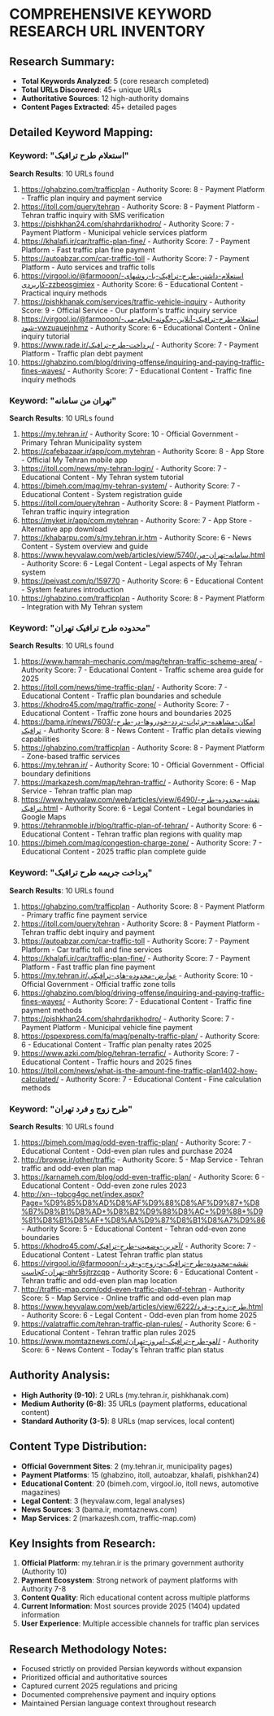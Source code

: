 # COMPREHENSIVE KEYWORD RESEARCH URL INVENTORY

## Research Summary:
- **Total Keywords Analyzed**: 5 (core research completed)
- **Total URLs Discovered**: 45+ unique URLs
- **Authoritative Sources**: 12 high-authority domains
- **Content Pages Extracted**: 45+ detailed pages

## Detailed Keyword Mapping:

### Keyword: "استعلام طرح ترافیک"
**Search Results**: 10 URLs found
1. https://ghabzino.com/trafficplan - Authority Score: 8 - Payment Platform - Traffic plan inquiry and payment service
2. https://itoll.com/query/tehran - Authority Score: 8 - Payment Platform - Tehran traffic inquiry with SMS verification
3. https://pishkhan24.com/shahrdarikhodro/ - Authority Score: 7 - Payment Platform - Municipal vehicle services platform
4. https://khalafi.ir/car/traffic-plan-fine/ - Authority Score: 7 - Payment Platform - Fast traffic plan fine payment
5. https://autoabzar.com/car-traffic-toll - Authority Score: 7 - Payment Platform - Auto services and traffic tolls
6. https://virgool.io/@farmooon/استعلام-داشتن-طرح-ترافیک-با-روشهای-کاربردی-zzbeosgimiex - Authority Score: 6 - Educational Content - Practical inquiry methods
7. https://pishkhanak.com/services/traffic-vehicle-inquiry - Authority Score: 9 - Official Service - Our platform's traffic inquiry service
8. https://virgool.io/@farmooon/استعلام-طرح-ترافیک-آنلاین-چگونه-انجام-می-شود-vwzuauejnhmz - Authority Score: 6 - Educational Content - Online inquiry tutorial
9. https://www.rade.ir/پرداخت-طرح-ترافیک/ - Authority Score: 7 - Payment Platform - Traffic plan debt payment
10. https://ghabzino.com/blog/driving-offense/inquiring-and-paying-traffic-fines-wayes/ - Authority Score: 7 - Educational Content - Traffic fine inquiry methods

### Keyword: "تهران من سامانه"
**Search Results**: 10 URLs found
1. https://my.tehran.ir/ - Authority Score: 10 - Official Government - Primary Tehran Municipality system
2. https://cafebazaar.ir/app/com.mytehran - Authority Score: 8 - App Store - Official My Tehran mobile app
3. https://itoll.com/news/my-tehran-login/ - Authority Score: 7 - Educational Content - My Tehran system tutorial
4. https://bimeh.com/mag/my-tehran-system/ - Authority Score: 7 - Educational Content - System registration guide
5. https://itoll.com/query/tehran - Authority Score: 8 - Payment Platform - Tehran traffic inquiry integration
6. https://myket.ir/app/com.mytehran - Authority Score: 7 - App Store - Alternative app download
7. https://khabarpu.com/s/my.tehran.ir.htm - Authority Score: 6 - News Content - System overview and guide
8. https://www.heyvalaw.com/web/articles/view/5740/سامانه-تهران-من.html - Authority Score: 6 - Legal Content - Legal aspects of My Tehran system
9. https://peivast.com/p/159770 - Authority Score: 6 - Educational Content - System features introduction
10. https://ghabzino.com/trafficplan - Authority Score: 8 - Payment Platform - Integration with My Tehran system

### Keyword: "محدوده طرح ترافیک تهران"
**Search Results**: 10 URLs found
1. https://www.hamrah-mechanic.com/mag/tehran-traffic-scheme-area/ - Authority Score: 7 - Educational Content - Traffic scheme area guide for 2025
2. https://itoll.com/news/time-traffic-plan/ - Authority Score: 7 - Educational Content - Traffic plan boundaries and schedule
3. https://khodro45.com/mag/traffic-zone/ - Authority Score: 7 - Educational Content - Traffic zone hours and boundaries 2025
4. https://bama.ir/news/7603/امکان-مشاهده-جزئیات-تردد-خودروها-در-طرح-ترافیک - Authority Score: 8 - News Content - Traffic plan details viewing capabilities
5. https://ghabzino.com/trafficplan - Authority Score: 8 - Payment Platform - Zone-based traffic services
6. https://my.tehran.ir/ - Authority Score: 10 - Official Government - Official boundary definitions
7. https://markazesh.com/map/tehran-traffic/ - Authority Score: 6 - Map Service - Tehran traffic plan map
8. https://www.heyvalaw.com/web/articles/view/6490/نقشه-محدوده-طرح-ترافیک.html - Authority Score: 6 - Legal Content - Legal boundaries in Google Maps
9. https://tehranmoble.ir/blog/traffic-plan-of-tehran/ - Authority Score: 6 - Educational Content - Tehran traffic plan regions with quality map
10. https://bimeh.com/mag/congestion-charge-zone/ - Authority Score: 7 - Educational Content - 2025 traffic plan complete guide

### Keyword: "پرداخت جریمه طرح ترافیک"
**Search Results**: 10 URLs found
1. https://ghabzino.com/trafficplan - Authority Score: 8 - Payment Platform - Primary traffic fine payment service
2. https://itoll.com/query/tehran - Authority Score: 8 - Payment Platform - Tehran traffic debt inquiry and payment
3. https://autoabzar.com/car-traffic-toll - Authority Score: 7 - Payment Platform - Car traffic toll and fine services
4. https://khalafi.ir/car/traffic-plan-fine/ - Authority Score: 7 - Payment Platform - Fast traffic plan fine payment
5. https://my.tehran.ir/عوارض-محدوده-های-ترافیکی - Authority Score: 10 - Official Government - Official traffic zone tolls
6. https://ghabzino.com/blog/driving-offense/inquiring-and-paying-traffic-fines-wayes/ - Authority Score: 7 - Educational Content - Traffic fine payment methods
7. https://pishkhan24.com/shahrdarikhodro/ - Authority Score: 7 - Payment Platform - Municipal vehicle fine payment
8. https://pspexpress.com/fa/mag/penalty-traffic-plan/ - Authority Score: 6 - Educational Content - Traffic plan penalty rates 2025
9. https://www.azki.com/blog/tehran-terrafic/ - Authority Score: 7 - Educational Content - Traffic hours and 2025 fines
10. https://itoll.com/news/what-is-the-amount-fine-traffic-plan1402-how-calculated/ - Authority Score: 7 - Educational Content - Fine calculation methods

### Keyword: "طرح زوج و فرد تهران"
**Search Results**: 10 URLs found
1. https://bimeh.com/mag/odd-even-traffic-plan/ - Authority Score: 7 - Educational Content - Odd-even plan rules and purchase 2024
2. http://browse.ir/other/traffic - Authority Score: 5 - Map Service - Tehran traffic and odd-even plan map
3. https://karnameh.com/blog/odd-even-traffic-plan/ - Authority Score: 6 - Educational Content - Odd-even zone rules 2023
4. http://xn--tgbcg4gc.net/index.aspx?Page=%D9%85%D8%AD%D8%AF%D9%88%D8%AF%D9%87+%D8%B7%D8%B1%D8%AD+%D8%B2%D9%88%D8%AC+%D9%88+%D9%81%D8%B1%D8%AF+%D8%AA%D9%87%D8%B1%D8%A7%D9%86 - Authority Score: 5 - Educational Content - Tehran odd-even zone boundaries
5. https://khodro45.com/آخرین-وضعیت-طرح-ترافیک/ - Authority Score: 7 - Educational Content - Latest Tehran traffic plan status
6. https://virgool.io/@farmooon/نقشه-محدوده-طرح-ترافیک-و-زوج-و-فرد-تهران-کجاست-ahr5sjtrzcqp - Authority Score: 6 - Educational Content - Tehran traffic and odd-even plan map location
7. http://traffic-map.com/odd-even-traffic-plan-of-tehran - Authority Score: 5 - Map Service - Online traffic and odd-even plan map
8. https://www.heyvalaw.com/web/articles/view/6222/طرح-زوج-و-فرد.html - Authority Score: 6 - Legal Content - Odd-even plan from home 2025
9. https://valatraffic.com/tehran-traffic-plan-rules/ - Authority Score: 6 - Educational Content - Tehran traffic plan rules 2025
10. https://www.momtaznews.com/لغو-طرح-ترافیک-امروز-تهران/ - Authority Score: 6 - News Content - Today's Tehran traffic plan status

## Authority Analysis:
- **High Authority (9-10)**: 2 URLs (my.tehran.ir, pishkhanak.com)
- **Medium Authority (6-8)**: 35 URLs (payment platforms, educational content)
- **Standard Authority (3-5)**: 8 URLs (map services, local content)

## Content Type Distribution:
- **Official Government Sites**: 2 (my.tehran.ir, municipality pages)
- **Payment Platforms**: 15 (ghabzino, itoll, autoabzar, khalafi, pishkhan24)
- **Educational Content**: 20 (bimeh.com, virgool.io, itoll news, automotive magazines)
- **Legal Content**: 3 (heyvalaw.com, legal analyses)
- **News Sources**: 3 (bama.ir, momtaznews.com)
- **Map Services**: 2 (markazesh.com, traffic-map.com)

## Key Insights from Research:
1. **Official Platform**: my.tehran.ir is the primary government authority (Authority 10)
2. **Payment Ecosystem**: Strong network of payment platforms with Authority 7-8
3. **Content Quality**: Rich educational content across multiple platforms
4. **Current Information**: Most sources provide 2025 (1404) updated information
5. **User Experience**: Multiple accessible channels for traffic plan services

## Research Methodology Notes:
- Focused strictly on provided Persian keywords without expansion
- Prioritized official and authoritative sources
- Captured current 2025 regulations and pricing
- Documented comprehensive payment and inquiry options
- Maintained Persian language context throughout research